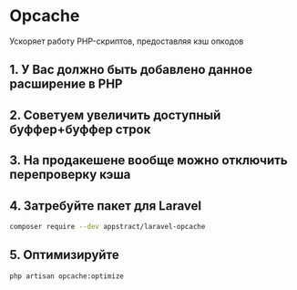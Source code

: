 # Opcache
Ускоряет работу PHP-скриптов, предоставляя кэш опкодов

## 1. У Вас должно быть добавлено данное расширение в PHP
## 2. Советуем увеличить доступный буффер+буффер строк
## 3. На продакешене вообще можно отключить перепроверку кэша
## 4. Затребуйте пакет для Laravel
```bash
composer require --dev appstract/laravel-opcache
```
## 5. Оптимизируйте
```bash
php artisan opcache:optimize
```
